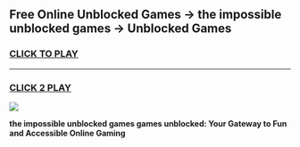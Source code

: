 
## Free Online Unblocked Games → the impossible unblocked games → Unblocked Games
<h3>
<a href="https://premium.freeplayer.one?title=the_impossible_unblocked_games&ref=21F">CLICK TO PLAY</a></h3>
<hr>

<h3>
<a href="https://premium.freeplayer.one?title=the_impossible_unblocked_games&ref=21F">CLICK 2 PLAY</a>
  
</h3>

<a href="https://premium.freeplayer.one?title=the_impossible_unblocked_games&ref=21F/"><img src="https://clearcache.store/games.png"></a>


**the impossible unblocked games games unblocked: Your Gateway to Fun and Accessible Online Gaming**
